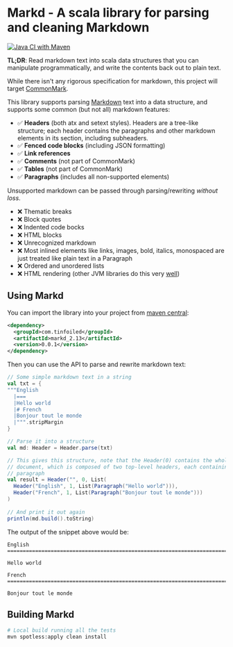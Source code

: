 Markd - A scala library for parsing and cleaning Markdown
==============================================================================

[![Java CI with Maven](https://github.com/RyanSkraba/markd/actions/workflows/maven.yml/badge.svg)](https://github.com/RyanSkraba/markd/actions/workflows/maven.yml)

**TL;DR**: Read markdown text into scala data structures that you can manipulate programmatically, and write the contents back out to plain text.

While there isn't any rigorous specification for markdown, this project will target [CommonMark](https://commonmark.org).

This library supports parsing [Markdown](https://en.wikipedia.org/wiki/Markdown) text into a data structure, and supports some common (but not all) markdown features:

* ✅ **Headers** (both atx and setext styles). Headers are a tree-like structure; each header contains the paragraphs and other markdown elements in its section, including subheaders.
* ✅ **Fenced code blocks** (including JSON formatting)
* ✅ **Link references**
* ✅ **Comments** (not part of CommonMark)
* ✅ **Tables** (not part of CommonMark)
* ✅ **Paragraphs** (includes all non-supported elements)

Unsupported markdown can be passed through parsing/rewriting _without loss_.

* ❌ Thematic breaks
* ❌ Block quotes
* ❌ Indented code bocks
* ❌ HTML blocks
* ❌ Unrecognized markdown
* ❌ Most inlined elements like links, images, bold, italics, monospaced are just treated like plain text in a Paragraph
* ❌ Ordered and unordered lists
* ❌ HTML rendering (other JVM libraries do this very [well](https://github.com/commonmark/commonmark-java))

<!--
Internal notes:

https://spec.commonmark.org/current/#thematic-breaks

TODO:
- Add Break parsing
- Add indented code block parsing  
- Use a Document instead of Header(0) for parsing
- FormatCfg 
  - minify
  - atx or setext
  - fenced break style

-->

Using Markd
------------------------------------------------------------------------------

You can import the library into your project from [maven central](https://central.sonatype.com/artifact/com.tinfoiled/markd):

```xml
<dependency>
  <groupId>com.tinfoiled</groupId>
  <artifactId>markd_2.13</artifactId>
  <version>0.0.1</version>
</dependency>
```

Then you can use the API to parse and rewrite markdown text:

```scala
// Some simple markdown text in a string
val txt = {
"""English
  |===
  |Hello world
  |# French
  |Bonjour tout le monde
  |""".stripMargin
}

// Parse it into a structure
val md: Header = Header.parse(txt)

// This gives this structure, note that the Header(0) contains the whole 
// document, which is composed of two top-level headers, each containing one
// paragraph
val result = Header("", 0, List(
  Header("English", 1, List(Paragraph("Hello world"))),
  Header("French", 1, List(Paragraph("Bonjour tout le monde")))
)
  
// And print it out again  
println(md.build().toString)
```

The output of the snippet above would be:

```m̀arkdown
English
==============================================================================

Hello world

French
==============================================================================

Bonjour tout le monde
```

Building Markd
------------------------------------------------------------------------------

```sh
# Local build running all the tests
mvn spotless:apply clean install
```
